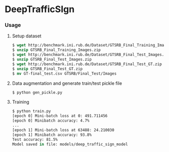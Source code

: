 # DeepTrafficSIgn

### Usage

1. Setup dataset  
   ```csh
   $ wget http://benchmark.ini.rub.de/Dataset/GTSRB_Final_Training_Images.zip
   $ unzip GTSRB_Final_Training_Images.zip
   $ wget http://benchmark.ini.rub.de/Dataset/GTSRB_Final_Test_Images.zip
   $ unzip GTSRB_Final_Test_Images.zip
   $ wget http://benchmark.ini.rub.de/Dataset/GTSRB_Final_Test_GT.zip
   $ unzip GTSRB_Final_Test_GT.zip
   $ mv GT-final_test.csv GTSRB/Final_Test/Images
   ```
   
2. Data augmentation and generate train/test pickle file  
   ```csh
   $ python gen_pickle.py
   ```
   
3. Training
   ```csh
   $ python train.py
   [epoch 0] Mini-batch loss at 0: 491.711456
   [epoch 0] Minibatch accuracy: 4.7%
   ...
   [epoch 1] Mini-batch loss at 63488: 24.210030
   [epoch 1] Minibatch accuracy: 93.8%
   Test accuracy: 81.5%
   Model saved in file: models/deep_traffic_sign_model
   ```
